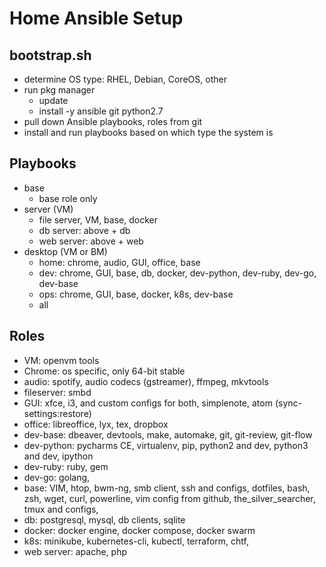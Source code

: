 # Home Ansible Setup

## bootstrap.sh
- determine OS type: RHEL, Debian, CoreOS, other
- run pkg manager
    - update
    - install -y ansible git python2.7
- pull down Ansible playbooks, roles from git
- install and run playbooks based on which type the system is

## Playbooks
- base
    - base role only
- server (VM)
    - file server, VM, base, docker
    - db server: above + db
    - web server: above + web
- desktop (VM or BM)
    - home: chrome, audio, GUI, office, base
    - dev: chrome, GUI, base, db, docker, dev-python, dev-ruby, dev-go, dev-base
    - ops: chrome, GUI, base, docker, k8s, dev-base
    - all

## Roles
- VM: openvm tools
- Chrome: os specific, only 64-bit stable
- audio: spotify, audio codecs (gstreamer),  ffmpeg, mkvtools
- fileserver: smbd
- GUI: xfce, i3, and custom configs for both, simplenote, atom (sync-settings:restore)
- office: libreoffice, lyx, tex, dropbox
- dev-base: dbeaver, devtools, make, automake, git, git-review, git-flow
- dev-python: pycharms CE, virtualenv, pip, python2 and dev, python3 and dev, ipython
- dev-ruby: ruby, gem
- dev-go: golang, 
- base: VIM, htop, bwm-ng, smb client, ssh and configs, dotfiles, bash, zsh, wget, curl, powerline, vim config from github, the\_silver\_searcher, tmux and configs, 
- db: postgresql, mysql, db clients, sqlite
- docker: docker engine, docker compose, docker swarm
- k8s: minikube, kubernetes-cli, kubectl, terraform, chtf, 
- web server: apache, php
